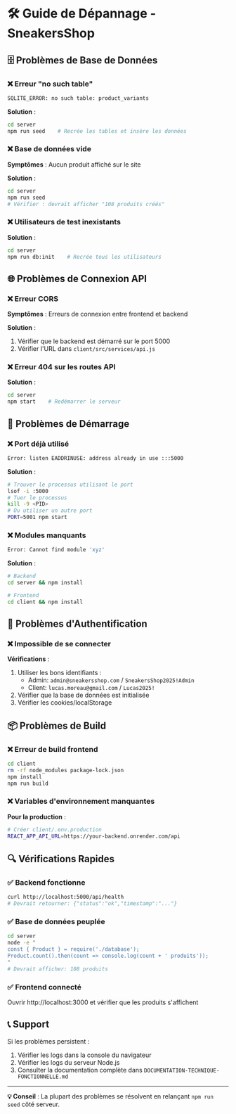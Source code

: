 # 🛠️ Guide de Dépannage - SneakersShop

## 🗄️ Problèmes de Base de Données

### ❌ Erreur "no such table"
```bash
SQLITE_ERROR: no such table: product_variants
```

**Solution** :
```bash
cd server
npm run seed    # Recrée les tables et insère les données
```

### ❌ Base de données vide
**Symptômes** : Aucun produit affiché sur le site

**Solution** :
```bash
cd server
npm run seed
# Vérifier : devrait afficher "108 produits créés"
```

### ❌ Utilisateurs de test inexistants
**Solution** :
```bash
cd server
npm run db:init    # Recrée tous les utilisateurs
```

## 🌐 Problèmes de Connexion API

### ❌ Erreur CORS
**Symptômes** : Erreurs de connexion entre frontend et backend

**Solution** :
1. Vérifier que le backend est démarré sur le port 5000
2. Vérifier l'URL dans `client/src/services/api.js`

### ❌ Erreur 404 sur les routes API
**Solution** :
```bash
cd server
npm start    # Redémarrer le serveur
```

## 🚀 Problèmes de Démarrage

### ❌ Port déjà utilisé
```bash
Error: listen EADDRINUSE: address already in use :::5000
```

**Solution** :
```bash
# Trouver le processus utilisant le port
lsof -i :5000
# Tuer le processus
kill -9 <PID>
# Ou utiliser un autre port
PORT=5001 npm start
```

### ❌ Modules manquants
```bash
Error: Cannot find module 'xyz'
```

**Solution** :
```bash
# Backend
cd server && npm install

# Frontend  
cd client && npm install
```

## 🔐 Problèmes d'Authentification

### ❌ Impossible de se connecter
**Vérifications** :
1. Utiliser les bons identifiants :
   - Admin: `admin@sneakersshop.com` / `SneakersShop2025!Admin`
   - Client: `lucas.moreau@gmail.com` / `Lucas2025!`
2. Vérifier que la base de données est initialisée
3. Vérifier les cookies/localStorage

## 📦 Problèmes de Build

### ❌ Erreur de build frontend
```bash
cd client
rm -rf node_modules package-lock.json
npm install
npm run build
```

### ❌ Variables d'environnement manquantes
**Pour la production** :
```bash
# Créer client/.env.production
REACT_APP_API_URL=https://your-backend.onrender.com/api
```

## 🔍 Vérifications Rapides

### ✅ Backend fonctionne
```bash
curl http://localhost:5000/api/health
# Devrait retourner: {"status":"ok","timestamp":"..."}
```

### ✅ Base de données peuplée
```bash
cd server
node -e "
const { Product } = require('./database');
Product.count().then(count => console.log(count + ' produits'));
"
# Devrait afficher: 108 produits
```

### ✅ Frontend connecté
Ouvrir http://localhost:3000 et vérifier que les produits s'affichent

## 📞 Support

Si les problèmes persistent :
1. Vérifier les logs dans la console du navigateur
2. Vérifier les logs du serveur Node.js
3. Consulter la documentation complète dans `DOCUMENTATION-TECHNIQUE-FONCTIONNELLE.md`

---

**💡 Conseil** : La plupart des problèmes se résolvent en relançant `npm run seed` côté serveur.
